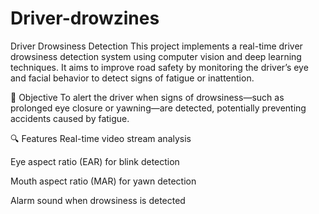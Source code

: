 # Driver-drowzines
Driver Drowsiness Detection
This project implements a real-time driver drowsiness detection system using computer vision and deep learning techniques. It aims to improve road safety by monitoring the driver’s eye and facial behavior to detect signs of fatigue or inattention.

🎯 Objective
To alert the driver when signs of drowsiness—such as prolonged eye closure or yawning—are detected, potentially preventing accidents caused by fatigue.

🔍 Features
Real-time video stream analysis

Eye aspect ratio (EAR) for blink detection

Mouth aspect ratio (MAR) for yawn detection

Alarm sound when drowsiness is detected
